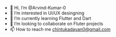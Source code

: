- 👋 Hi, I’m @Arvind-Kumar-0
- 👀 I’m interested in UI/UX desingning
- 🌱 I’m currently learning Flutter and Dart
- 💞️ I’m looking to collaborate on Fluter projects
- 📫 How to reach me chintukadayan0@gmail.com

<!---
Arvind-Kumar-0/Arvind-Kumar-0 is a ✨ special ✨ repository because its `README.md` (this file) appears on your GitHub profile.
You can click the Preview link to take a look at your changes.
--->
